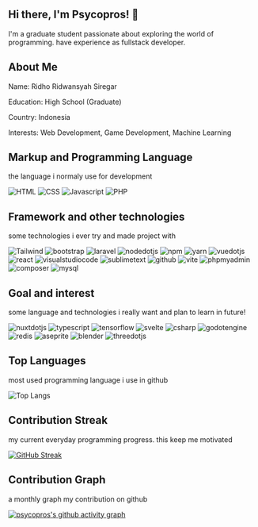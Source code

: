 ## Hi there, I'm Psycopros! 👋

I'm a graduate student passionate about exploring the world of programming. have experience as fullstack developer.

## About Me
Name: Ridho Ridwansyah Siregar

Education: High School (Graduate)

Country: Indonesia

Interests: Web Development, Game Development, Machine Learning

## Markup and Programming Language
the language i normaly use for development

![HTML](https://img.shields.io/badge/-HTML-E34F26?style=flat&logo=html5&logoColor=white) ![CSS](https://img.shields.io/badge/-CSS-1572B6?style=flat&logo=css3&logoColor=white) ![Javascript](https://img.shields.io/badge/-javascript-F7DF1E?style=flat&logo=javascript&logoColor=black) ![PHP](https://img.shields.io/badge/-php-777BB4?style=flat&logo=php&logoColor=white)

## Framework and other technologies
some technologies i ever try and made project with

![Tailwind](https://img.shields.io/badge/-tailwind-06B6D4?style=flat&logo=tailwindcss&logoColor=white) ![bootstrap](https://img.shields.io/badge/-bootstrap-7952B3?style=flat&logo=bootstrap&logoColor=white) ![laravel](https://img.shields.io/badge/-laravel-FF2D20?style=flat&logo=laravel&logoColor=white) ![nodedotjs](https://img.shields.io/badge/-node.js-5FA04E?style=flat&logo=nodedotjs&logoColor=white) ![npm](https://img.shields.io/badge/-npm-CB3837?style=flat&logo=npm&logoColor=white) ![yarn](https://img.shields.io/badge/-yarn-2C8EBB?style=flat&logo=yarn&logoColor=white) ![vuedotjs](https://img.shields.io/badge/-vue.js-4FC08D?style=flat&logo=vue.js&logoColor=white) ![react](https://img.shields.io/badge/-react-61DAFB?style=flat&logo=react&logoColor=white) ![visualstudiocode](https://img.shields.io/badge/-VSode-007ACC?style=flat&logo=visualstudiocode&logoColor=black) ![sublimetext](https://img.shields.io/badge/-sublimetext-FF9800?style=flat&logo=sublimetext&logoColor=white) ![github](https://img.shields.io/badge/-github-181717?style=flat&logo=github&logoColor=white) ![vite](https://img.shields.io/badge/-vite-646CFF?style=flat&logo=vite&logoColor=white) ![phpmyadmin](https://img.shields.io/badge/-phpmyadmin-6C78AF?style=flat&logo=phpmyadmin&logoColor=white) ![composer](https://img.shields.io/badge/-composer-885630?style=flat&logo=composer&logoColor=white) ![mysql](https://img.shields.io/badge/-mysql-4479A1?style=flat&logo=mysql&logoColor=white)

## Goal and interest
some language and technologies i really want and plan to learn in future!

![nuxtdotjs](https://img.shields.io/badge/-nuxt.js-00DC82?style=flat&logo=nuxtdotjs&logoColor=white) ![typescript](https://img.shields.io/badge/-typescript-3178C6?style=flat&logo=typescript&logoColor=white) ![tensorflow](https://img.shields.io/badge/-tensorflow-FF6F00?style=flat&logo=tensorflow&logoColor=white) ![svelte](https://img.shields.io/badge/-svelte-FF3E00?style=flat&logo=svelte&logoColor=white) ![csharp](https://img.shields.io/badge/-Csharp-512BD4?style=flat&logo=csharp&logoColor=white) ![godotengine](https://img.shields.io/badge/-Godot-478CBF?style=flat&logo=godotengine&logoColor=white) ![redis](https://img.shields.io/badge/-redis-FF4438?style=flat&logo=redis&logoColor=white) ![aseprite](https://img.shields.io/badge/-aseprite-7D929E?style=flat&logo=aseprite&logoColor=white) ![blender](https://img.shields.io/badge/-blender-E87D0D?style=flat&logo=blender&logoColor=white) ![threedotjs](https://img.shields.io/badge/-three.js-000?style=flat&logo=threedotjs&logoColor=white)

## Top Languages
most used programming language i use in github

![Top Langs](https://github-readme-stats.vercel.app/api/top-langs/?username=psycopros&layout=compact) 

## Contribution Streak
my current everyday programming progress. this keep me motivated

[![GitHub Streak](https://streak-stats.demolab.com/?user=psycopros&theme=material-palenight)](https://git.io/streak-stats)

## Contribution Graph
a monthly graph my contribution on github

[![psycopros's github activity graph](https://github-readme-activity-graph.vercel.app/graph?username=psycopros&theme=material-palenight)](https://github.com/psycopros/github-readme-activity-graph)


